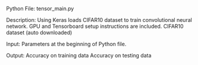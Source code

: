 Python File:	tensor_main.py	


Description: Using Keras loads CIFAR10 dataset to train convolutional neural network.
             GPU and Tensorboard setup instructions are included.	CIFAR10 dataset (auto downloaded)


Input: Parameters at the beginning of Python file.	


Output: Accuracy on training data
				Accuracy on testing data

